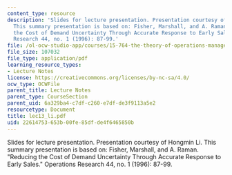 ```yaml
---
content_type: resource
description: 'Slides for lecture presentation. Presentation courtesy of Hongmin Li.
  This summary presentation is based on: Fisher, Marshall, and A. Raman. "Reducing
  the Cost of Demand Uncertainty Through Accurate Response to Early Sales." Operations
  Research 44, no. 1 (1996): 87-99.'
file: /ol-ocw-studio-app/courses/15-764-the-theory-of-operations-management-spring-2004/22614753653b00fe85dfde4f6465850b_lec13_li.pdf
file_size: 107032
file_type: application/pdf
learning_resource_types:
- Lecture Notes
license: https://creativecommons.org/licenses/by-nc-sa/4.0/
ocw_type: OCWFile
parent_title: Lecture Notes
parent_type: CourseSection
parent_uid: 6a329ba4-c7df-c260-e7df-de3f9113a5e2
resourcetype: Document
title: lec13_li.pdf
uid: 22614753-653b-00fe-85df-de4f6465850b
---
```

Slides for lecture presentation. Presentation courtesy of Hongmin Li. This summary presentation is based on: Fisher, Marshall, and A. Raman. "Reducing the Cost of Demand Uncertainty Through Accurate Response to Early Sales." Operations Research 44, no. 1 (1996): 87-99.